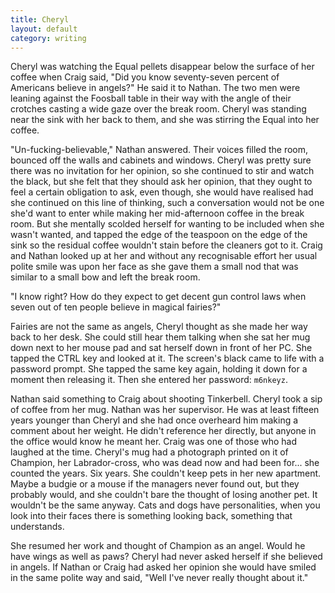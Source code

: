 ```yaml
---
title: Cheryl
layout: default
category: writing
---
```

Cheryl was watching the Equal pellets disappear below the surface of her coffee
when Craig said, "Did you know seventy-seven percent of Americans believe in
angels?" He said it to Nathan. The two men were leaning against the Foosball
table in their way with the angle of their crotches casting a wide gaze over
the break room. Cheryl was standing near the sink with her back to them, and
she was stirring the Equal into her coffee.
<!-- more -->

"Un-fucking-believable," Nathan answered. Their voices filled the room, bounced
off the walls and cabinets and windows. Cheryl was pretty sure there was no
invitation for her opinion, so she continued to stir and watch the black, but
she felt that they should ask her opinion, that they ought to feel a certain
obligation to ask, even though, she would have realised had she continued on
this line of thinking, such a conversation would not be one she'd want to enter
while making her mid-afternoon coffee in the break room. But she mentally
scolded herself for wanting to be included when she wasn't wanted, and tapped
the edge of the teaspoon on the edge of the sink so the residual coffee
wouldn't stain before the cleaners got to it. Craig and Nathan looked up at her
and without any recognisable effort her usual polite smile was upon her face as
she gave them a small nod that was similar to a small bow and left the break
room.

"I know right? How do they expect to get decent gun control laws when seven out
of ten people believe in magical fairies?"

Fairies are not the same as angels, Cheryl thought as she made her way back to
her desk. She could still hear them talking when she sat her mug down next to
her mouse pad and sat herself down in front of her PC. She tapped the CTRL key
and looked at it. The screen's black came to life with a password prompt. She
tapped the same key again, holding it down for a moment then releasing it. Then
she entered her password: `m6nkeyz`.

Nathan said something to Craig about shooting Tinkerbell. Cheryl took a sip of
coffee from her mug. Nathan was her supervisor. He was at least fifteen years
younger than Cheryl and she had once overheard him making a comment about her
weight. He didn't reference her directly, but anyone in the office would know
he meant her. Craig was one of those who had laughed at the time. Cheryl's mug
had a photograph printed on it of Champion, her Labrador-cross, who was dead
now and had been for... she counted the years. Six years. She couldn't keep
pets in her new apartment. Maybe a budgie or a mouse if the managers never
found out, but they probably would, and she couldn't bare the thought of losing
another pet. It wouldn't be the same anyway. Cats and dogs have personalities,
when you look into their faces there is something looking back, something that
understands.

She resumed her work and thought of Champion as an angel. Would he have wings
as well as paws? Cheryl had never asked herself if she believed in angels. If
Nathan or Craig had asked her opinion she would have smiled in the same polite
way and said, "Well I've never really thought about it."
